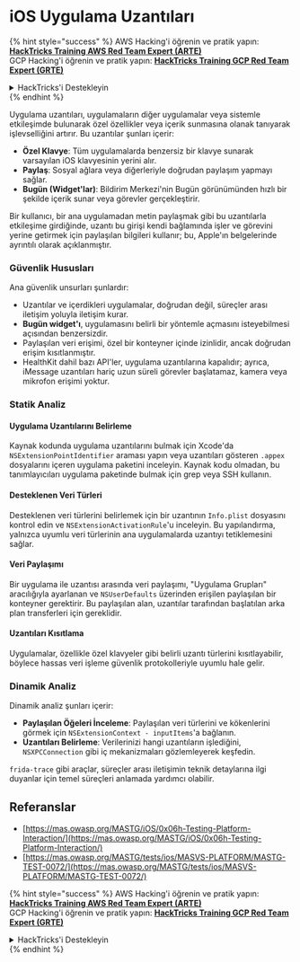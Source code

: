 # iOS Uygulama Uzantıları

{% hint style="success" %}
AWS Hacking'i öğrenin ve pratik yapın:<img src="/.gitbook/assets/arte.png" alt="" data-size="line">[**HackTricks Training AWS Red Team Expert (ARTE)**](https://training.hacktricks.xyz/courses/arte)<img src="/.gitbook/assets/arte.png" alt="" data-size="line">\
GCP Hacking'i öğrenin ve pratik yapın: <img src="/.gitbook/assets/grte.png" alt="" data-size="line">[**HackTricks Training GCP Red Team Expert (GRTE)**<img src="/.gitbook/assets/grte.png" alt="" data-size="line">](https://training.hacktricks.xyz/courses/grte)

<details>

<summary>HackTricks'i Destekleyin</summary>

* [**abonelik planlarını**](https://github.com/sponsors/carlospolop) kontrol edin!
* **💬 [**Discord grubuna**](https://discord.gg/hRep4RUj7f) veya [**telegram grubuna**](https://t.me/peass) katılın ya da **Twitter'da** 🐦 [**@hacktricks\_live**](https://twitter.com/hacktricks\_live)**'ı takip edin.**
* **Hacking ipuçlarını paylaşmak için** [**HackTricks**](https://github.com/carlospolop/hacktricks) ve [**HackTricks Cloud**](https://github.com/carlospolop/hacktricks-cloud) github reposuna PR gönderin.

</details>
{% endhint %}

Uygulama uzantıları, uygulamaların diğer uygulamalar veya sistemle etkileşimde bulunarak özel özellikler veya içerik sunmasına olanak tanıyarak işlevselliğini artırır. Bu uzantılar şunları içerir:

- **Özel Klavye**: Tüm uygulamalarda benzersiz bir klavye sunarak varsayılan iOS klavyesinin yerini alır.
- **Paylaş**: Sosyal ağlara veya diğerleriyle doğrudan paylaşım yapmayı sağlar.
- **Bugün (Widget'lar)**: Bildirim Merkezi'nin Bugün görünümünden hızlı bir şekilde içerik sunar veya görevler gerçekleştirir.

Bir kullanıcı, bir ana uygulamadan metin paylaşmak gibi bu uzantılarla etkileşime girdiğinde, uzantı bu girişi kendi bağlamında işler ve görevini yerine getirmek için paylaşılan bilgileri kullanır; bu, Apple'ın belgelerinde ayrıntılı olarak açıklanmıştır.

### **Güvenlik Hususları**

Ana güvenlik unsurları şunlardır:

- Uzantılar ve içerdikleri uygulamalar, doğrudan değil, süreçler arası iletişim yoluyla iletişim kurar.
- **Bugün widget'ı**, uygulamasını belirli bir yöntemle açmasını isteyebilmesi açısından benzersizdir.
- Paylaşılan veri erişimi, özel bir konteyner içinde izinlidir, ancak doğrudan erişim kısıtlanmıştır.
- HealthKit dahil bazı API'ler, uygulama uzantılarına kapalıdır; ayrıca, iMessage uzantıları hariç uzun süreli görevler başlatamaz, kamera veya mikrofon erişimi yoktur.

### Statik Analiz

#### **Uygulama Uzantılarını Belirleme**

Kaynak kodunda uygulama uzantılarını bulmak için Xcode'da `NSExtensionPointIdentifier` araması yapın veya uzantıları gösteren `.appex` dosyalarını içeren uygulama paketini inceleyin. Kaynak kodu olmadan, bu tanımlayıcıları uygulama paketinde bulmak için grep veya SSH kullanın.

#### **Desteklenen Veri Türleri**

Desteklenen veri türlerini belirlemek için bir uzantının `Info.plist` dosyasını kontrol edin ve `NSExtensionActivationRule`'u inceleyin. Bu yapılandırma, yalnızca uyumlu veri türlerinin ana uygulamalarda uzantıyı tetiklemesini sağlar.

#### **Veri Paylaşımı**

Bir uygulama ile uzantısı arasında veri paylaşımı, "Uygulama Grupları" aracılığıyla ayarlanan ve `NSUserDefaults` üzerinden erişilen paylaşılan bir konteyner gerektirir. Bu paylaşılan alan, uzantılar tarafından başlatılan arka plan transferleri için gereklidir.

#### **Uzantıları Kısıtlama**

Uygulamalar, özellikle özel klavyeler gibi belirli uzantı türlerini kısıtlayabilir, böylece hassas veri işleme güvenlik protokolleriyle uyumlu hale gelir.

### Dinamik Analiz

Dinamik analiz şunları içerir:

- **Paylaşılan Öğeleri İnceleme**: Paylaşılan veri türlerini ve kökenlerini görmek için `NSExtensionContext - inputItems`'a bağlanın.
- **Uzantıları Belirleme**: Verilerinizi hangi uzantıların işlediğini, `NSXPCConnection` gibi iç mekanizmaları gözlemleyerek keşfedin.

`frida-trace` gibi araçlar, süreçler arası iletişimin teknik detaylarına ilgi duyanlar için temel süreçleri anlamada yardımcı olabilir.

## Referanslar
* [https://mas.owasp.org/MASTG/iOS/0x06h-Testing-Platform-Interaction/](https://mas.owasp.org/MASTG/iOS/0x06h-Testing-Platform-Interaction/)
* [https://mas.owasp.org/MASTG/tests/ios/MASVS-PLATFORM/MASTG-TEST-0072/](https://mas.owasp.org/MASTG/tests/ios/MASVS-PLATFORM/MASTG-TEST-0072/)

{% hint style="success" %}
AWS Hacking'i öğrenin ve pratik yapın:<img src="/.gitbook/assets/arte.png" alt="" data-size="line">[**HackTricks Training AWS Red Team Expert (ARTE)**](https://training.hacktricks.xyz/courses/arte)<img src="/.gitbook/assets/arte.png" alt="" data-size="line">\
GCP Hacking'i öğrenin ve pratik yapın: <img src="/.gitbook/assets/grte.png" alt="" data-size="line">[**HackTricks Training GCP Red Team Expert (GRTE)**<img src="/.gitbook/assets/grte.png" alt="" data-size="line">](https://training.hacktricks.xyz/courses/grte)

<details>

<summary>HackTricks'i Destekleyin</summary>

* [**abonelik planlarını**](https://github.com/sponsors/carlospolop) kontrol edin!
* **💬 [**Discord grubuna**](https://discord.gg/hRep4RUj7f) veya [**telegram grubuna**](https://t.me/peass) katılın ya da **Twitter'da** 🐦 [**@hacktricks\_live**](https://twitter.com/hacktricks\_live)**'ı takip edin.**
* **Hacking ipuçlarını paylaşmak için** [**HackTricks**](https://github.com/carlospolop/hacktricks) ve [**HackTricks Cloud**](https://github.com/carlospolop/hacktricks-cloud) github reposuna PR gönderin.

</details>
{% endhint %}
